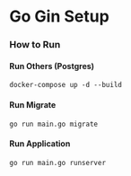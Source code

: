 Go Gin Setup
===========================================


### How to Run

#### Run Others (Postgres)
```shell
docker-compose up -d --build
```

#### Run Migrate
```shell
go run main.go migrate
```

#### Run Application
```shell
go run main.go runserver
```
